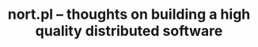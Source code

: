 ---
#
# Use the widgets beneath and the content will be
# inserted automagically in the webpage. To make
# this work, you have to use › layout: frontpage
#
layout: frontpage
title: "nort.pl – thoughts on building a high quality distributed software"
header:
   image_fullwidth: "header_unsplash_12.jpg"
widget-1:
    title: "Blog"
    url: '/blog/'
    text: 'Thoughs on designing distributed systems based on my work for Amazon, Yahoo and Flickr.'
    image: unsplash_9-302x182.jpg
widget-2:
    title: "Recommendations"
    url: '/recommendations/'
    text: 'High quality resources on distributed architecture:<br>* talks<br>* books/articles<br>* projects/tools<br>* and more..'
    image: github-303x182.jpg
widget-3:
    title: "Having fun"
    url: 'https://github.com/Phlow/feeling-responsive'
    text: 'Building software is fun. Enjoy it!'
    image: unsplash_8-302x182.jpg
---